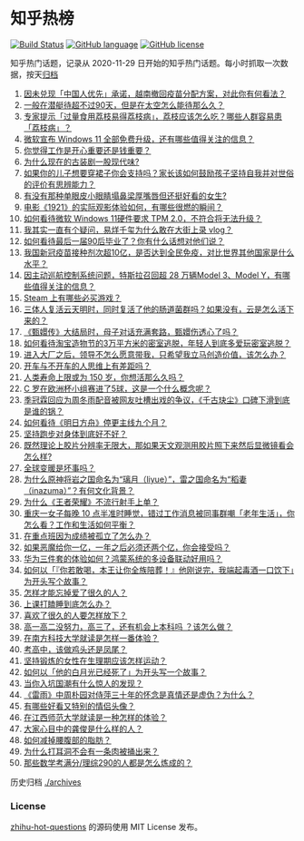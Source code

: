 # 知乎热榜
[![Build Status](https://github.com/ToWeLong/zhihu-hot-questions/workflows/CI/badge.svg)](https://github.com/ToWeLong/zhihu-hot-questions/actions)
[![GitHub language](https://img.shields.io/badge/language-golang-orange.svg)](https://golang.org/)
[![GitHub license](https://img.shields.io/github/license/ToWeLong/zhihu-hot-questions)](https://github.com/ToWeLong/zhihu-hot-questions/blob/main/LICENSE)

知乎热门话题，记录从 2020-11-29 日开始的知乎热门话题。每小时抓取一次数据，按天[归档](./archives)

<!-- BEGIN -->

1. [因未兑现「中国人优先」承诺，越南撤回疫苗分配方案，对此你有何看法？](https://www.zhihu.com/question/467422127)
1. [一般在潜艇待超不过90天，但是在太空怎么能待那么久？](https://www.zhihu.com/question/465762854)
1. [专家提示「过量食用荔枝易得荔枝病」，荔枝应该怎么吃？哪些人群容易患「荔枝病」？](https://www.zhihu.com/question/466303304)
1. [微软宣布 Windows 11 全部免费升级，还有哪些值得关注的信息？](https://www.zhihu.com/question/467249610)
1. [你觉得工作是开心重要还是钱重要？](https://www.zhihu.com/question/390664129)
1. [为什么现在的古装剧一股现代味?](https://www.zhihu.com/question/459603184)
1. [如果你的儿子想要穿裙子你会支持吗？家长该如何鼓励孩子坚持自我并对世俗的评价有思辨能力？](https://www.zhihu.com/question/467775786)
1. [有没有那种单眼皮小眼睛塌鼻梁厚嘴唇但还挺好看的女生?](https://www.zhihu.com/question/312374216)
1. [电影《1921》的实际观影体验如何，有哪些很燃的瞬间？](https://www.zhihu.com/question/467463563)
1. [如何看待微软 Windows 11硬件要求 TPM 2.0，不符合将无法升级？](https://www.zhihu.com/question/467282354)
1. [我其实一直有个疑问，易烊千玺为什么敢在大街上录 vlog？](https://www.zhihu.com/question/464875636)
1. [如何看待最后一届90后毕业了？你有什么话想对他们说？](https://www.zhihu.com/question/467748410)
1. [我国新冠疫苗接种剂次超10亿，是否达到全民免疫，对比世界其他国家是什么水平？](https://www.zhihu.com/question/466845525)
1. [因主动巡航控制系统问题，特斯拉召回超 28 万辆Model 3、Model Y，有哪些值得关注的信息？](https://www.zhihu.com/question/467798045)
1. [Steam 上有哪些必买游戏？](https://www.zhihu.com/question/35296900)
1. [三体人复活云天明时，同时复活了他的肠道菌群吗？如果没有，云是怎么活下来的？](https://www.zhihu.com/question/466947516)
1. [《甄嬛传》大结局时，母子对话充满套路，甄嬛伤透心了吗？](https://www.zhihu.com/question/404317643)
1. [如何看待淘宝造物节的3万平方米的密室逃脱，年轻人到底多爱玩密室逃脱？](https://www.zhihu.com/question/467428380)
1. [进入大厂之后，领导不怎么愿意带我，只希望我立马创造价值，该怎么办？](https://www.zhihu.com/question/466550532)
1. [开车与不开车的人思维上有差距吗？](https://www.zhihu.com/question/466319507)
1. [人类寿命上限或为 150 岁，你想活那么久吗？](https://www.zhihu.com/question/466968884)
1. [C 罗在欧洲杯小组赛进了5球，这是一个什么概念呢？](https://www.zhihu.com/question/467069907)
1. [季冠霖回应为周冬雨配音被网友吐槽出戏的争议，《千古玦尘》口碑下滑到底是谁的锅？](https://www.zhihu.com/question/467423413)
1. [如何看待《明日方舟》停更主线九个月？](https://www.zhihu.com/question/467117827)
1. [坚持跑步对身体到底好不好？](https://www.zhihu.com/question/461618978)
1. [既然理论上胶片分辨率无限大，那如果天文观测用胶片照下来然后显微镜看会怎么样?](https://www.zhihu.com/question/453975780)
1. [全球变暖是坏事吗？](https://www.zhihu.com/question/290575660)
1. [为什么原神将岩之国命名为“璃月（liyue）”，雷之国命名为“稻妻（inazuma）”？有何文化背景？](https://www.zhihu.com/question/466559443)
1. [为什么《王者荣耀》不流行射手上单？](https://www.zhihu.com/question/460375616)
1. [重庆一女子每晚 10 点半准时睡觉，错过工作消息被同事群嘲「老年生活」，你怎么看？工作和生活如何平衡？](https://www.zhihu.com/question/467374229)
1. [在重点班因为成绩被孤立了怎么办？](https://www.zhihu.com/question/466006319)
1. [如果恶魔给你一亿，一年之后必须还两个亿，你会接受吗？](https://www.zhihu.com/question/392418796)
1. [华为三件套的体验如何？鸿蒙系统的多设备联动好用吗？](https://www.zhihu.com/question/467709448)
1. [如何以「『你若敢喝，本王让你全族陪葬！』他刚说完，我端起毒酒一口饮下」为开头写个故事？](https://www.zhihu.com/question/454829891)
1. [怎样才能忘掉爱了很久的人？](https://www.zhihu.com/question/467203644)
1. [上课打瞌睡到底怎么办？](https://www.zhihu.com/question/39294193)
1. [喜欢了很久的人要怎样放下？](https://www.zhihu.com/question/466673440)
1. [高一高二没努力，高三了，还有机会上本科吗 ？该怎么做？](https://www.zhihu.com/question/466443276)
1. [在南方科技大学就读是怎样一番体验？](https://www.zhihu.com/question/24365361)
1. [考高中，该做鸡头还是凤尾？](https://www.zhihu.com/question/464821888)
1. [坚持锻炼的女性在生理期应该怎样运动？](https://www.zhihu.com/question/39276911)
1. [如何以「他的白月光已经死了」为开头写一个故事？](https://www.zhihu.com/question/435179014)
1. [当你入坑国潮有什么惊人的发现？](https://www.zhihu.com/question/463164713)
1. [《雷雨》中周朴园对侍萍三十年的怀念是真情还是虚伪？为什么？](https://www.zhihu.com/question/380155608)
1. [有哪些好看又特别的情侣头像？](https://www.zhihu.com/question/361074548)
1. [在江西师范大学就读是一种怎样的体验？](https://www.zhihu.com/question/30063954)
1. [大家心目中的龚俊是什么样的人？](https://www.zhihu.com/question/458323951)
1. [如何减掉腰腹部的脂肪？](https://www.zhihu.com/question/33277243)
1. [为什么打耳洞不会有一条肉被捅出来？](https://www.zhihu.com/question/304771389)
1. [那些数学考满分/理综290的人都是怎么炼成的？](https://www.zhihu.com/question/384994303)

<!-- END -->

历史归档 [./archives](./archives)


### License
[zhihu-hot-questions](https://github.com/towelong/zhihu-hot-questions) 的源码使用 MIT License 发布。